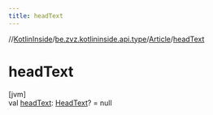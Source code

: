 ```yaml
---
title: headText
---
```

//[KotlinInside](../../../index.html)/[be.zvz.kotlininside.api.type](../index.html)/[Article](index.html)/[headText](head-text.html)



# headText



[jvm]\
val [headText](head-text.html): [HeadText](../-head-text/index.html)? = null




